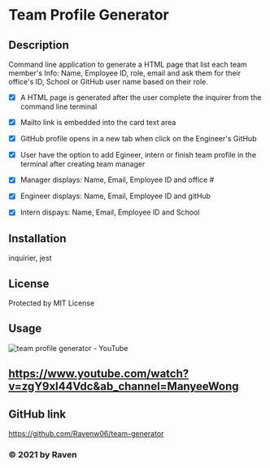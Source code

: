 
  # Team Profile Generator 
  
  ## Description
  Command line application to generate a HTML page that list each team member's Info: Name, Employee ID, role, email and ask them for their office's ID, School or GitHub user name based on their role.
  - [x] A HTML page is generated after the user complete the inquirer from the command line terminal
  - [x] Mailto link is embedded into the card text area
  - [x] GitHub profile opens in a new tab when click on the Engineer's GitHub
  - [x] User have the option to add Egineer, intern or finish team profile in the terminal after creating team manager
  - [x] Manager displays: Name, Email, Employee ID and office #
  - [x] Engineer displays: Name, Email, Employee ID and gitHub
  - [x] Intern dispays: Name, Email, Employee ID and School



  ## Installation
  inquirier, jest

  ## License
  Protected by MIT License 

  ## Usage
![team profile generator - YouTube](https://user-images.githubusercontent.com/78116042/123022962-27a74580-d409-11eb-996b-5ac37b95bbc9.gif)
  ## https://www.youtube.com/watch?v=zgY9xI44Vdc&ab_channel=ManyeeWong

  ## GitHub link
  https://github.com/Ravenw06/team-generator
  ### &copy; 2021 by Raven

    
